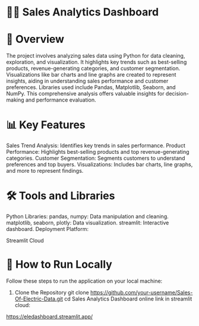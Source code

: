 #  🕵️‍♂️ Sales Analytics Dashboard

# 📜 Overview

The project involves analyzing sales data using Python for data cleaning, exploration, and visualization.
It highlights key trends such as best-selling products, revenue-generating categories, and customer segmentation. Visualizations 
like bar charts and line graphs are created to represent insights, aiding in understanding sales performance and customer preferences. 
Libraries used include Pandas, Matplotlib, Seaborn, and NumPy. This comprehensive analysis offers valuable insights for decision-making and performance evaluation.


# 📊 Key Features

Sales Trend Analysis: Identifies key trends in sales performance.
Product Performance: Highlights best-selling products and top revenue-generating categories.
Customer Segmentation: Segments customers to understand preferences and top buyers.
Visualizations: Includes bar charts, line graphs, and more to represent findings.

# 🛠️ Tools and Libraries


Python Libraries:
pandas, numpy: Data manipulation and cleaning.
matplotlib, seaborn, plotly: Data visualization.
streamlit: Interactive dashboard.
Deployment Platform:

Streamlit Cloud

# 🚀 How to Run Locally


Follow these steps to run the application on your local machine:

1. Clone the Repository
git clone https://github.com/your-username/Sales-Of-Electric-Data.git
cd  Sales Analytics Dashboard
online link in streamlit cloud:

https://eledashboard.streamlit.app/
